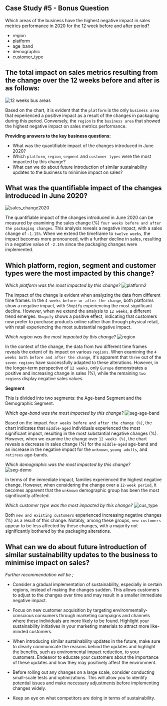 ## Case Study #5 - Bonus Question

Which areas of the business have the highest negative impact in sales metrics performance in 2020 for the 12 week before and after period?

- region
- platform
- age_band
- demographic
- customer_type

## The total impact on sales metrics resulting from the change over the 12 weeks before and after is as follows:
![12 weeks bus areas](https://github.com/kenny-ayo/Case-Study-5---Data-Mart/assets/92790075/787675af-30e1-43eb-a532-eebd4c178e3b)

Based on the chart, it is evident that the `platform` is the only `business area` that experienced a positive impact as a result of the changes in packaging during this period. Conversely, the `region` is the `business area` that showed the highest negative impact on sales metrics performance.


**Providing answers to the key business questions:**
- What was the quantifiable impact of the changes introduced in June 2020?
- Which `platform`, `region`, `segment` and `customer types` were the most impacted by this change?
- What can we do about future introduction of similar sustainability updates to the business to minimise impact on sales?  


## What was the quantifiable impact of the changes introduced in June 2020?

![sales_change2020](https://github.com/kenny-ayo/Case-Study-5---Data-Mart/assets/92790075/bb0b788b-b1e6-417d-ae8c-a91b711a4b2e)

The quantifiable impact of the changes introduced in June 2020 can be measured by examining the sales change (%) `four weeks before and after the packaging changes`. This analysis reveals a negative impact, with a sales change of `-1.15%`. When we extend the timeframe to `twelve weeks`, the impact becomes more pronounced, with a further decline in sales, resulting in a negative value of `-2.14%` since the packaging changes were implemented.


## Which platform, region, segment and customer types were the most impacted by this change?


*Which platform was the most impacted by this change?*
![platform2](https://github.com/kenny-ayo/Case-Study-5---Data-Mart/assets/92790075/097730f3-367a-4fbf-926d-7ad99729c5c3)

The impact of the change is evident when analyzing the data from different time frames. In the `4 weeks before or after the change`, both platforms show a negative impact, with `Shopify` experiencing the most significant decline. However, when we extend the analysis to `12 weeks`, a different trend emerges. `Shopify` shows a positive effect, indicating that customers now prefer to purchase products online rather than through physical retail, with retail experiencing the most substantial negative impact.


*Which region was the most impacted by this change?*
![region](https://github.com/kenny-ayo/Case-Study-5---Data-Mart/assets/92790075/2a409cd5-666b-4571-b554-2396d1c08aa6)

In the context of the change, the data from two different time frames reveals the extent of its impact on various `regions`. When examining the `4 weeks both before and after the change`, it's apparent that `three` out of the `seven regions` have successfully adapted to these alterations. However, in the longer-term perspective of `12 weeks`, only `Europe` demonstrates a positive and increasing change in sales (%), while the remaining `two regions` display negative sales values. 

**Segment**

This is divided into two segments: the Age-band Segment and the Demographic Segment.

*Which age-band was the most impacted by this change?*
![seg-age-band](https://github.com/kenny-ayo/Case-Study-5---Data-Mart/assets/92790075/00eef114-cbe2-4985-83b7-163b6ed54214)

Based on the impact `four weeks before and after the change (%)`, the chart indicates that `middle-aged` individuals experienced the most significant impact, resulting in the most substantial negative changes (%). However, when we examine the change over `12 weeks (%)`, the chart reveals a decrease in sales change (%) for the `middle-aged` age-band and an increase in the negative impact for the `unknown`, `young adults`, and `retirees` age-bands.


*Which demographic was the most impacted by this change?*  
![seg-demo](https://github.com/kenny-ayo/Case-Study-5---Data-Mart/assets/92790075/cdaae863-f9a2-4870-9b3f-c94625233cd7)

In terms of the immediate impact, families experienced the highest negative change. However, when considering the change over a `12-week period`, it becomes apparent that the `unknown` demographic group has been the most significantly affected.


*Which customer type was the most impacted by this change?*
![cus_type](https://github.com/kenny-ayo/Case-Study-5---Data-Mart/assets/92790075/c892e8ef-2ca8-4f39-93b5-6e91d183467b)

Both `new and existing customers` experienced increasing negative changes (%) as a result of this change. Notably, among these groups, `new customers` appear to be less affected by these changes, with a majority not significantly bothered by the packaging alterations.


## What can we do about future introduction of similar sustainability updates to the business to minimise impact on sales?

*Further recommendation will be ;*

- Consider a gradual implementation of sustainability, especially in certain regions, instead of making the changes sudden. This allows customers to adjust to the changes over time and may result in a smaller immediate negative impact.

- Focus on new customer acquisition by targeting environmentally-conscious consumers through marketing campaigns and channels where these individuals are more likely to be found. Highlight your sustainability initiatives in your marketing materials to attract more like-minded customers.

- When introducing similar sustainability updates in the future, make sure to clearly communicate the reasons behind the updates and highlight the benefits, such as environmental impact reduction, to your customers. Endeavor to educate your customers about the importance of these updates and how they may positively affect the environment.

- Before rolling out any changes on a large scale, consider conducting small-scale tests and optimizations. This will allow you to identify potential issues and make necessary adjustments before implementing changes widely.

- Keep an eye on what competitors are doing in terms of sustainability.
